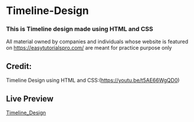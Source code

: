 # Timeline-Design

### This is Timeline design made using HTML and CSS
All material owned by companies and individuals whose website is featured on https://easytutorialspro.com/ are meant for practice purpose only

## Credit:
Timeline Design using HTML and CSS:(https://youtu.be/t5AE66WgQD0)

## Live Preview
[Timeline_Design](https://utkarsh3128.github.io/Timeline-Design/)
